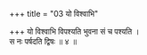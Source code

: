 +++
title = "03 यो विश्वाभि"

+++
यो विश्वाभि विपश्यति भुवना सं च पश्यति ।  
स नः पर्षदति द्विषः ॥ ४ ॥